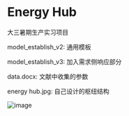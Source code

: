 # Energy Hub

大三暑期生产实习项目

model_establish_v2: 通用模板

model_establish_v3: 加入需求侧响应部分

data.docx: 文献中收集的参数

energy hub.jpg: 自己设计的枢纽结构

![image](https://github.com/kxxs/Energy-Hub/blob/master/energy_hub.jpg?raw=true)